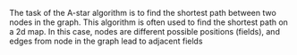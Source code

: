 The task of the A-star algorithm is to find the shortest path between two nodes in the graph. This algorithm is often used to find the shortest path on a 2d map. In this case, nodes are different possible positions (fields), and edges from node in the graph lead to adjacent fields
